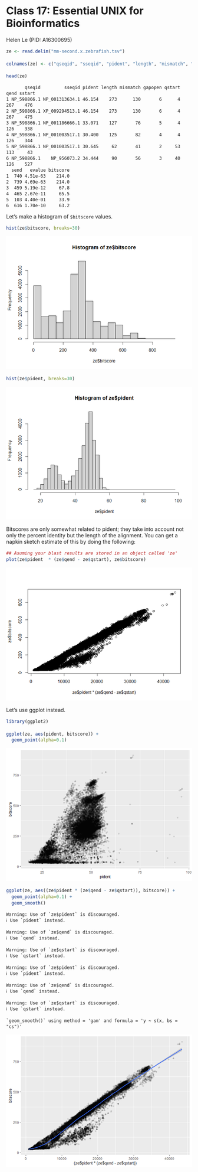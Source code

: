 # Class 17: Essential UNIX for Bioinformatics
Helen Le (PID: A16300695)

``` r
ze <- read.delim("mm-second.x.zebrafish.tsv")

colnames(ze) <- c("qseqid", "sseqid", "pident", "length", "mismatch", "gapopen", "qstart", "qend", "sstart", "send", "evalue", "bitscore")

head(ze)
```

           qseqid         sseqid pident length mismatch gapopen qstart qend sstart
    1 NP_598866.1 NP_001313634.1 46.154    273      130       6      4  267    476
    2 NP_598866.1 XP_009294513.1 46.154    273      130       6      4  267    475
    3 NP_598866.1 NP_001186666.1 33.071    127       76       5      4  126    338
    4 NP_598866.1 NP_001003517.1 30.400    125       82       4      4  126    344
    5 NP_598866.1 NP_001003517.1 30.645     62       41       2     53  113     43
    6 NP_598866.1    NP_956073.2 34.444     90       56       3     40  126    527
      send   evalue bitscore
    1  740 4.51e-63    214.0
    2  739 4.69e-63    214.0
    3  459 5.19e-12     67.8
    4  465 2.67e-11     65.5
    5  103 4.40e-01     33.9
    6  616 1.70e-10     63.2

Let’s make a histogram of `$bitscore` values.

``` r
hist(ze$bitscore, breaks=30)
```

![](class17_files/figure-commonmark/unnamed-chunk-2-1.png)

``` r
hist(ze$pident, breaks=30)
```

![](class17_files/figure-commonmark/unnamed-chunk-2-2.png)

Bitscores are only somewhat related to pident; they take into account
not only the percent identity but the length of the alignment. You can
get a napkin sketch estimate of this by doing the following:

``` r
## Asuming your blast results are stored in an object called 'ze'
plot(ze$pident  * (ze$qend - ze$qstart), ze$bitscore)
```

![](class17_files/figure-commonmark/unnamed-chunk-3-1.png)

Let’s use ggplot instead.

``` r
library(ggplot2)

ggplot(ze, aes(pident, bitscore)) +
  geom_point(alpha=0.1)
```

![](class17_files/figure-commonmark/unnamed-chunk-4-1.png)

``` r
ggplot(ze, aes((ze$pident * (ze$qend - ze$qstart)), bitscore)) +
  geom_point(alpha=0.1) +
  geom_smooth()
```

    Warning: Use of `ze$pident` is discouraged.
    ℹ Use `pident` instead.

    Warning: Use of `ze$qend` is discouraged.
    ℹ Use `qend` instead.

    Warning: Use of `ze$qstart` is discouraged.
    ℹ Use `qstart` instead.

    Warning: Use of `ze$pident` is discouraged.
    ℹ Use `pident` instead.

    Warning: Use of `ze$qend` is discouraged.
    ℹ Use `qend` instead.

    Warning: Use of `ze$qstart` is discouraged.
    ℹ Use `qstart` instead.

    `geom_smooth()` using method = 'gam' and formula = 'y ~ s(x, bs = "cs")'

![](class17_files/figure-commonmark/unnamed-chunk-5-1.png)
